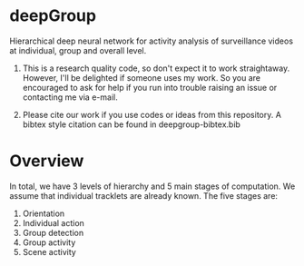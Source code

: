 # deepGroup
Hierarchical deep neural network for activity analysis of surveillance videos at individual, group and overall level.

1. This is a research quality code, so don't expect it to work straightaway. However, I'll be delighted if someone uses my work. So you are encouraged to ask for help if you run into trouble raising an issue or contacting me via e-mail.

2. Please cite our work if you use codes or ideas from this repository. A bibtex style citation can be found in deepgroup-bibtex.bib

# Overview
In total, we have 3 levels of hierarchy and 5 main stages of computation. We assume that individual tracklets are already known. The five stages are:

1. Orientation
2. Individual action
3. Group detection
4. Group activity
5. Scene activity

